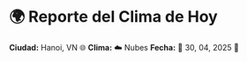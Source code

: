 # 🌍 Reporte del Clima de Hoy

**Ciudad:** Hanoi, VN 🌐
**Clima:** ☁️ Nubes
**Fecha:** 📅 30, 04, 2025 🚀
